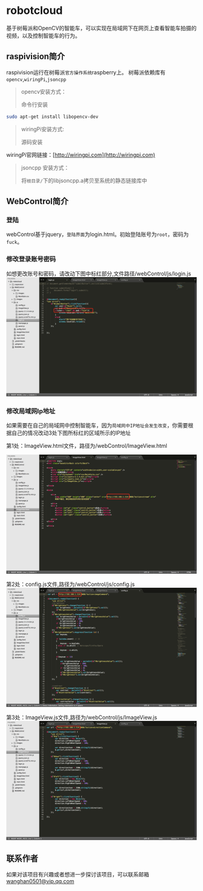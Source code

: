 # robotcloud
基于树莓派和OpenCV的智能车，可以实现在局域网下在网页上查看智能车拍摄的视频，以及控制智能车的行为。

## raspivision简介

raspivision运行在树莓派`官方操作系统`raspberry上。
树莓派依赖库有`opencv`,`wiringPi`,`jsoncpp`

> opencv安装方式： 
> 
> 命令行安装

```bash
sudo apt-get install libopencv-dev
```

>wiringPi安装方式:	
>
>源码安装

wiringPi官网链接：[http://wiringpi.com](http://wiringpi.com)

>jsoncpp 安装方式： 
>
>将`根目录/`下的libjsoncpp.a拷贝至系统的静态链接库中

##  WebControl简介

### 登陆

webControl基于jquery，`登陆界面`为login.html。初始登陆账号为`root`，密码为`fuck`。

### 修改登录账号密码

如想更改账号和密码，请改动下图中标红部分,文件路径/webControl/js/login.js
![登陆代码](./images/login.png)

### 修改局域网Ip地址
如果需要在自己的局域网中控制智能车，因为`局域网中IP地址会发生改变`，你需要根据自己的情况改动3处下图所标红的区域所示的IP地址

第1处：ImageView.html文件，路径为/webControl/ImageView.html

![imageViewHtml](./images/ImageViewHtml.png)

第2处：config.js文件,路径为/webControl/js/config.js
![config](./images/config.png)

第3处：ImageView.js文件,路径为/webControl/js/ImageView.js
![ImageViewJs](./images/ImageViewJs.png)

## 联系作者

如果对该项目有兴趣或者想进一步探讨该项目，可以联系邮箱[wanghan0501@vip.qq.com](mailto:wanghan0501@vip.qq.com)
